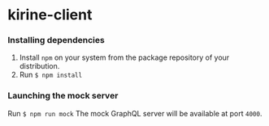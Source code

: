 # kirine-client

### Installing dependencies
1. Install `npm` on your system from the package repository of your distribution.
2. Run
	`$ npm install`

### Launching the mock server
Run
`$ npm run mock`
The mock GraphQL server will be available at port `4000`.
